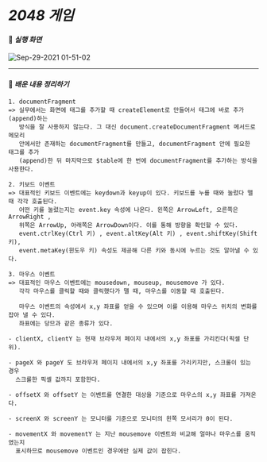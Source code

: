 # *2048 게임*



#### 🎯 *실행 화면*


![Sep-29-2021 01-51-02](https://user-images.githubusercontent.com/86669143/135131145-32a6f331-49e1-4ef6-aaad-6e570ff91cc8.gif)



---
#### 🧩 *배운 내용 정리하기*

    1. documentFragment
    => 실무에서는 화면에 태그를 추가할 때 createElement로 만들어서 태그에 바로 추가(append)하는
       방식을 잘 사용하지 않는다. 그 대신 document.createDocumentFragment 메서드로 메모리
       안에서만 존재하는 documentFragment를 만들고, documentFragment 안에 필요한 태그를 추가
       (append)한 뒤 마지막으로 $table에 한 번에 documentFragment를 추가하는 방식을 사용한다.

    2. 키보드 이벤트
    => 대표적인 키보드 이벤트에는 keydown과 keyup이 있다. 키보드를 누를 때와 눌렀다 뗄 때 각각 호출된다.
       어떤 키를 눌렀는지는 event.key 속성에 나온다. 왼쪽은 ArrowLeft, 오른쪽은 ArrowRight ,
       위쪽은 ArrowUp, 아래쪽은 ArrowDown이다. 이를 통해 방향을 확인할 수 있다.
       event.ctrlKey(Ctrl 키) , event.altKey(Alt 키) , event.shiftKey(Shift 키),
       event.metaKey(윈도우 키) 속성도 제공해 다른 키와 동시에 누르는 것도 알아낼 수 있다.
    
    3. 마우스 이벤트
    => 대표적인 마우스 이벤트에는 mousedown, mouseup, mousemove 가 있다.
       각각 마우스를 클릭할 때와 클릭했다가 뗄 때, 마우스를 이동할 때 호출된다.

       마우스 이벤트의 속성에서 x,y 좌표를 얻을 수 있으며 이를 이용해 마우스 위치의 변화를 잡아 낼 수 있다.
       좌표에는 당므과 같은 종류가 있다.

    - clientX, clientY 는 현재 브라우저 페이지 내에서의 x,y 좌표를 가리킨다(픽셀 단위).
    
    - pageX 와 pageY 도 브라우저 페이지 내에서의 x,y 좌표를 가리키지만, 스크롤이 있는 경우 
      스크롤한 픽셀 값까지 포함한다.
    
    - offsetX 와 offsetY 는 이벤트를 연결한 대상을 기준으로 마우스의 x,y 좌표를 가져온다.

    - screenX 와 screenY 는 모니터를 기준으로 모니터의 왼쪽 모서리가 0이 된다.

    - movementX 와 movementY 는 지난 mousemove 이벤트와 비교해 얼마나 마우스를 움직였는지 
      표시하므로 mousemove 이벤트인 경우에만 실제 값이 잡힌다.
